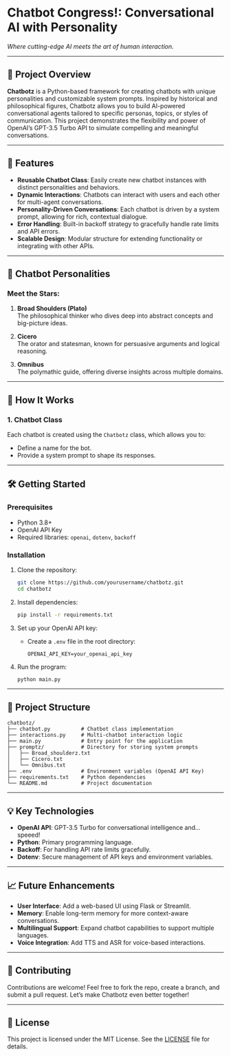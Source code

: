 # Chatbot Congress!: Conversational AI with Personality

*Where cutting-edge AI meets the art of human interaction.*

---

## 🚀 **Project Overview**

**Chatbotz** is a Python-based framework for creating chatbots with unique personalities and customizable system prompts. Inspired by historical and philosophical figures, Chatbotz allows you to build AI-powered conversational agents tailored to specific personas, topics, or styles of communication. This project demonstrates the flexibility and power of OpenAI’s GPT-3.5 Turbo API to simulate compelling and meaningful conversations.

---

## 🌟 **Features**

- **Reusable Chatbot Class**: Easily create new chatbot instances with distinct personalities and behaviors.
- **Dynamic Interactions**: Chatbots can interact with users and each other for multi-agent conversations.
- **Personality-Driven Conversations**: Each chatbot is driven by a system prompt, allowing for rich, contextual dialogue.
- **Error Handling**: Built-in backoff strategy to gracefully handle rate limits and API errors.
- **Scalable Design**: Modular structure for extending functionality or integrating with other APIs.

---

## 🤖 **Chatbot Personalities**

### Meet the Stars:

1. **Broad Shoulders (Plato)**  
   The philosophical thinker who dives deep into abstract concepts and big-picture ideas.  
   
2. **Cicero**  
   The orator and statesman, known for persuasive arguments and logical reasoning.  
   
3. **Omnibus**  
   The polymathic guide, offering diverse insights across multiple domains.  

---

## 📜 **How It Works**

### 1. **Chatbot Class**
Each chatbot is created using the `Chatbotz` class, which allows you to:
- Define a name for the bot.
- Provide a system prompt to shape its responses.

---

## 🛠️ **Getting Started**

### Prerequisites

- Python 3.8+
- OpenAI API Key
- Required libraries: `openai`, `dotenv`, `backoff`

### Installation

1. Clone the repository:
   ```bash
   git clone https://github.com/yourusername/chatbotz.git
   cd chatbotz
   ```

2. Install dependencies:
   ```bash
   pip install -r requirements.txt
   ```

3. Set up your OpenAI API key:
   - Create a `.env` file in the root directory:
     ```env
     OPENAI_API_KEY=your_openai_api_key
     ```

4. Run the program:
   ```bash
   python main.py
   ```

---

## 📂 **Project Structure**

```
chatbotz/
├── chatbot.py          # Chatbot class implementation
├── interactions.py     # Multi-chatbot interaction logic
├── main.py             # Entry point for the application
├── promptz/            # Directory for storing system prompts
│   ├── Broad_shoulderz.txt
│   ├── Cicero.txt
│   └── Omnibus.txt
├── .env                # Environment variables (OpenAI API Key)
├── requirements.txt    # Python dependencies
└── README.md           # Project documentation
```

---

## 💡 **Key Technologies**

- **OpenAI API**: GPT-3.5 Turbo for conversational intelligence and... speeed!
- **Python**: Primary programming language.
- **Backoff**: For handling API rate limits gracefully.
- **Dotenv**: Secure management of API keys and environment variables.

---

## 📈 **Future Enhancements**

- **User Interface**: Add a web-based UI using Flask or Streamlit.
- **Memory**: Enable long-term memory for more context-aware conversations.
- **Multilingual Support**: Expand chatbot capabilities to support multiple languages.
- **Voice Integration**: Add TTS and ASR for voice-based interactions.

---

## 🤝 **Contributing**

Contributions are welcome! Feel free to fork the repo, create a branch, and submit a pull request. Let’s make Chatbotz even better together!

---

## 📜 **License**

This project is licensed under the MIT License. See the [LICENSE](LICENSE) file for details.


